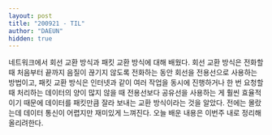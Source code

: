 ```yaml
---
layout: post
title: "200921 - TIL"
author: "DAEUN"
hidden: true
---
```


네트워크에서 회선 교환 방식과 패킷 교환 방식에 대해 배웠다. 회선 교환 방식은 전화할 때 처음부터 끝까지 음질이 끊기지 않도록 전화하는 동안 회선을 전용선으로 사용하는 방법이고, 패킷 교환 방식은 인터넷과 같이 여러 작업을 동시에 진행하거나 한 번 요청할 때 처리하는 데이터의 양이 많지 않을 때 전용선보다 공유선을 사용하는 게 훨씬 효율적이기 때문에 데이터를 패킷만큼 잘라 보내는 교환 방식이라는 것을 알았다. 전에는 몰랐는데 데이터 통신이 어렵지만 재미있게 느껴진다. 오늘 배운 내용은 이번주 내로 정리해 올리려한다.